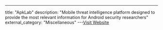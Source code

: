 ---
title: "ApkLab"
description: "Mobile threat intelligence platform designed to provide the most relevant information for Android security researchers"
external_category: "Miscellaneous"
---[Visit Website](https://www.apklab.io/)

